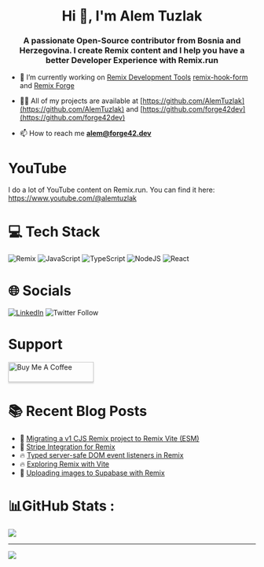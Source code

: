 <h1 align="center">Hi 👋, I'm Alem Tuzlak</h1>
<h3 align="center">A passionate Open-Source contributor from Bosnia and Herzegovina. I create Remix content and I help you have a better Developer Experience with Remix.run </h3>
 
- 🔭 I’m currently working on [Remix Development Tools](https://github.com/forge42dev/Remix-Dev-Tools) [remix-hook-form](https://github.com/forge42dev/remix-hook-form) and [Remix Forge](https://github.com/forge42dev/Remix-Forge)

- 👨‍💻 All of my projects are available at [https://github.com/AlemTuzlak](https://github.com/AlemTuzlak) and [https://github.com/forge42dev](https://github.com/forge42dev)

- 📫 How to reach me **alem@forge42.dev**

# YouTube
I do a lot of YouTube content on Remix.run. You can find it here:
https://www.youtube.com/@alemtuzlak

# 💻 Tech Stack
![Remix](https://img.shields.io/badge/Remix-212121?style=plastic&logo=remix&logoColor=white)  ![JavaScript](https://img.shields.io/badge/javascript-%23323330.svg?style=plastic&logo=javascript&logoColor=%23F7DF1E) ![TypeScript](https://img.shields.io/badge/typescript-%23007ACC.svg?style=plastic&logo=typescript&logoColor=white)    ![NodeJS](https://img.shields.io/badge/node.js-6DA55F?style=plastic&logo=node.js&logoColor=white)   ![React](https://img.shields.io/badge/react-%2320232a.svg?style=plastic&logo=react&logoColor=%2361DAFB)    

# 🌐 Socials
[![LinkedIn](https://img.shields.io/badge/LinkedIn-%230077B5.svg?logo=linkedin&logoColor=white)](https://linkedin.com/in/https://www.linkedin.com/in/alem-tuzlak-3b7291132/) 
![Twitter Follow](https://img.shields.io/twitter/follow/AlemTuzlak)

# Support
<a href="https://www.buymeacoffee.com/tzlak975" target="_blank"><img src="https://www.buymeacoffee.com/assets/img/custom_images/orange_img.png" alt="Buy Me A Coffee" style="height: 41px !important;width: 174px !important;box-shadow: 0px 3px 2px 0px rgba(190, 190, 190, 0.5) !important;-webkit-box-shadow: 0px 3px 2px 0px rgba(190, 190, 190, 0.5) !important;" ></a>

# :books: Recent Blog Posts
<!-- BLOGPOSTS:START -->
 - 💯 [Migrating a v1 CJS Remix project to Remix Vite &lpar;ESM&rpar;](https://alemtuzlak.hashnode.dev/migrating-a-v1-cjs-remix-project-to-remix-vite-esm)
 - 🚀 [Stripe Integration for Remix](https://alemtuzlak.hashnode.dev/stripe-integration-for-remix)
 - 🔥 [Typed server-safe DOM event listeners in Remix](https://alemtuzlak.hashnode.dev/typed-server-safe-dom-event-listeners-in-remix)
 - 🔥 [Exploring Remix with Vite](https://alemtuzlak.hashnode.dev/exploring-remix-with-vite)
 - 💫 [Uploading images to Supabase with Remix](https://alemtuzlak.hashnode.dev/uploading-images-to-supabase-with-remix)<!-- BLOGPOSTS:END -->

# 📊GitHub Stats :
 
![](https://github-readme-streak-stats.herokuapp.com/?user=AlemTuzlak&theme=radical&hide_border=false)<br/> 

---
[![](https://visitcount.itsvg.in/api?id=AlemTuzlak&icon=0&color=0)](https://visitcount.itsvg.in)

 

  <!-- Proudly created with GPRM ( https://gprm.itsvg.in ) -->
  
